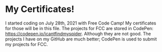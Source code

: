 # My Certificates!

I started coding on July 28th, 2021 with Free Code Camp! My certificates for those will be in this file. The projects for FCC are stored in CodePen: https://codepen.io/icantfindmyspider. Although they are not good. The projects I have on my GitHub are much better; CodePen is used to submit my projects for FCC.
